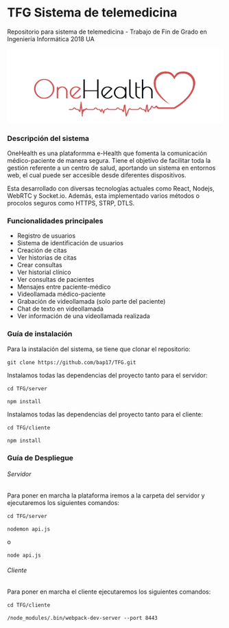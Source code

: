 # TFG Sistema de telemedicina
Repositorio para sistema de telemedicina - Trabajo de Fin de Grado en Ingeniería Informática 2018 UA

![Alt text](logo.png?raw=true "Logo")

### Descripción del sistema

OneHealth es una plataformma e-Health que fomenta la comunicación médico-paciente de manera segura. Tiene el objetivo de facilitar toda la gestión referente a un centro de salud, aportando un sistema en entornos web, el cual puede ser accesible desde diferentes dispositivos.

Esta desarrollado con diversas tecnologías actuales como React, Nodejs, WebRTC y Socket.io. Además, esta implementado varios métodos o procolos seguros como HTTPS, STRP, DTLS.

### Funcionalidades principales
- Registro de usuarios
- Sistema de identificación de usuarios
- Creación de citas
- Ver historias de citas
- Crear consultas
- Ver historial clínico
- Ver consultas de pacientes
- Mensajes entre paciente-médico
- Videollamada médico-paciente
- Grabación de videollamada (solo parte del paciente)
- Chat de texto en videollamada
- Ver información de una videollamada realizada


### Guía de instalación

Para la instalación del sistema, se tiene que clonar el repositorio:
```
git clone https://github.com/bap17/TFG.git
```
Instalamos todas las dependencias del proyecto tanto para el servidor:
```
cd TFG/server
```
```
npm install
```
Instalamos todas las dependencias del proyecto tanto para el cliente:
```
cd TFG/cliente
```
```
npm install
```
### Guía de Despliegue
###### Servidor

Para poner en marcha la plataforma iremos a la carpeta del servidor y ejecutaremos los siguientes comandos:
```
cd TFG/server
```
```
nodemon api.js
```
o 
```
node api.js
```

###### Cliente
Para poner en marcha el cliente ejecutaremos los siguientes comandos:

```
cd TFG/cliente
```

```
/node_modules/.bin/webpack-dev-server --port 8443
```




